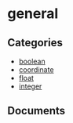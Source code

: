 # general

## Categories
- [boolean](./boolean/index.md)
- [coordinate](./coordinate/index.md)
- [float](./float/index.md)
- [integer](./integer/index.md)

## Documents
